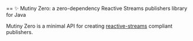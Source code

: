 == ✨ Mutiny Zero: a zero-dependency Reactive Streams publishers library for Java

Mutiny Zero is a minimal API for creating [reactive-streams](https://www.reactive-streams.org) compliant publishers.
